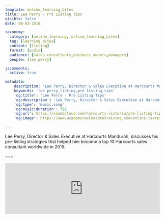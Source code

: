 ```yaml
---
template: online_learning_bites
title: Lee Perry - Pre Listing Tips
visible: false
date: 08-03-2016

taxonomy:
  category: [online_learning, online_learning_bites]
  tag: [learning bites]
  content: [listing]
  format: [audio]
  audience: [sales consultants,business owners,managers]
  people: [lee perry]

jscomments:
  active: true

metadata:
    description: 'Lee Perry, Director & Sales Executive at Harcourts Mandurah, discusses his pre-listing strategies that helped him become a top 10 Harcourts sales consultant worldwide in 2015.'
    keywords: 'lee perry,listing,pre listing,tips'
    'og:title': 'Lee Perry - Pre Listing Tips'
    'og:description': 'Lee Perry, Director & Sales Executive at Harcourts Mandurah, discusses his pre-listing strategies that helped him become a top 10 Harcourts sales consultant worldwide in 2015.'
    'og:type': 'music.song'
    'og:music:duration': 792
    'og:url': https://soundcloud.com/harcourts-victoria/pre-listing-tips-with-lee-perry
    'og:image': https://www.academyrealestatetraining.com/online-learning/bites/2016/03/08/lee-perry/lee-perry.jpg

---
```


Lee Perry, Director &amp; Sales Executive at Harcourts Mandurah, discusses his pre-listing strategies that helped him become a top 10 Harcourts sales consultant worldwide in 2015.

===

<iframe width="100%" height="166" scrolling="no" frameborder="no" src="https://w.soundcloud.com/player/?url=https%3A//api.soundcloud.com/tracks/250738134&amp;color=ff5500&amp;auto_play=false&amp;hide_related=false&amp;show_comments=true&amp;show_user=true&amp;show_reposts=false"></iframe>
